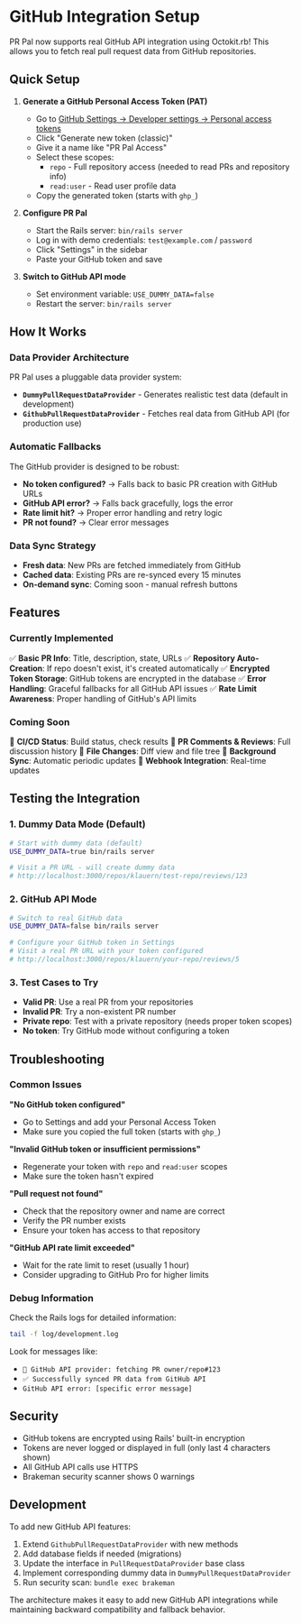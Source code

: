 # GitHub Integration Setup

PR Pal now supports real GitHub API integration using Octokit.rb! This allows you to fetch real pull request data from GitHub repositories.

## Quick Setup

1. **Generate a GitHub Personal Access Token (PAT)**
   - Go to [GitHub Settings → Developer settings → Personal access tokens](https://github.com/settings/tokens)
   - Click "Generate new token (classic)"
   - Give it a name like "PR Pal Access"
   - Select these scopes:
     - `repo` - Full repository access (needed to read PRs and repository info)
     - `read:user` - Read user profile data
   - Copy the generated token (starts with `ghp_`)

2. **Configure PR Pal**
   - Start the Rails server: `bin/rails server`
   - Log in with demo credentials: `test@example.com` / `password`
   - Click "Settings" in the sidebar
   - Paste your GitHub token and save

3. **Switch to GitHub API mode**
   - Set environment variable: `USE_DUMMY_DATA=false`
   - Restart the server: `bin/rails server`

## How It Works

### Data Provider Architecture

PR Pal uses a pluggable data provider system:

- **`DummyPullRequestDataProvider`** - Generates realistic test data (default in development)
- **`GithubPullRequestDataProvider`** - Fetches real data from GitHub API (for production use)

### Automatic Fallbacks

The GitHub provider is designed to be robust:

- **No token configured?** → Falls back to basic PR creation with GitHub URLs
- **GitHub API error?** → Falls back gracefully, logs the error
- **Rate limit hit?** → Proper error handling and retry logic
- **PR not found?** → Clear error messages

### Data Sync Strategy

- **Fresh data**: New PRs are fetched immediately from GitHub
- **Cached data**: Existing PRs are re-synced every 15 minutes
- **On-demand sync**: Coming soon - manual refresh buttons

## Features

### Currently Implemented

✅ **Basic PR Info**: Title, description, state, URLs
✅ **Repository Auto-Creation**: If repo doesn't exist, it's created automatically
✅ **Encrypted Token Storage**: GitHub tokens are encrypted in the database
✅ **Error Handling**: Graceful fallbacks for all GitHub API issues
✅ **Rate Limit Awareness**: Proper handling of GitHub's API limits

### Coming Soon

🚧 **CI/CD Status**: Build status, check results
🚧 **PR Comments & Reviews**: Full discussion history
🚧 **File Changes**: Diff view and file tree
🚧 **Background Sync**: Automatic periodic updates
🚧 **Webhook Integration**: Real-time updates

## Testing the Integration

### 1. Dummy Data Mode (Default)

```bash
# Start with dummy data (default)
USE_DUMMY_DATA=true bin/rails server

# Visit a PR URL - will create dummy data
# http://localhost:3000/repos/klauern/test-repo/reviews/123
```

### 2. GitHub API Mode

```bash
# Switch to real GitHub data
USE_DUMMY_DATA=false bin/rails server

# Configure your GitHub token in Settings
# Visit a real PR URL with your token configured
# http://localhost:3000/repos/klauern/your-repo/reviews/5
```

### 3. Test Cases to Try

- **Valid PR**: Use a real PR from your repositories
- **Invalid PR**: Try a non-existent PR number
- **Private repo**: Test with a private repository (needs proper token scopes)
- **No token**: Try GitHub mode without configuring a token

## Troubleshooting

### Common Issues

**"No GitHub token configured"**

- Go to Settings and add your Personal Access Token
- Make sure you copied the full token (starts with `ghp_`)

**"Invalid GitHub token or insufficient permissions"**

- Regenerate your token with `repo` and `read:user` scopes
- Make sure the token hasn't expired

**"Pull request not found"**

- Check that the repository owner and name are correct
- Verify the PR number exists
- Ensure your token has access to that repository

**"GitHub API rate limit exceeded"**

- Wait for the rate limit to reset (usually 1 hour)
- Consider upgrading to GitHub Pro for higher limits

### Debug Information

Check the Rails logs for detailed information:

```bash
tail -f log/development.log
```

Look for messages like:

- `🔗 GitHub API provider: fetching PR owner/repo#123`
- `✅ Successfully synced PR data from GitHub API`
- `GitHub API error: [specific error message]`

## Security

- GitHub tokens are encrypted using Rails' built-in encryption
- Tokens are never logged or displayed in full (only last 4 characters shown)
- All GitHub API calls use HTTPS
- Brakeman security scanner shows 0 warnings

## Development

To add new GitHub API features:

1. Extend `GithubPullRequestDataProvider` with new methods
2. Add database fields if needed (migrations)
3. Update the interface in `PullRequestDataProvider` base class
4. Implement corresponding dummy data in `DummyPullRequestDataProvider`
5. Run security scan: `bundle exec brakeman`

The architecture makes it easy to add new GitHub API integrations while maintaining backward compatibility and fallback behavior.
